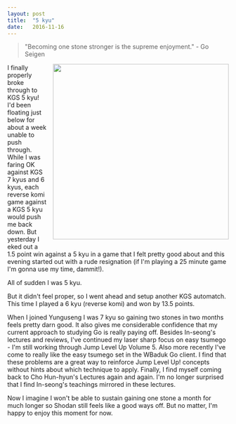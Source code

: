 ```yaml
---
layout: post
title:  "5 kyu"
date:   2016-11-16
---
```


> "Becoming one stone stronger is the supreme enjoyment." - Go Seigen

<image width="400" style="float: right; margin-left: 1em;
margin-bottom: 1em;"
src="http://swannodette.github.io/baduk/assets/images/kamakura-juban-go.png"></image>

I finally properly broke through to KGS 5 kyu! I'd been floating just
below for about a week unable to push through. While I was faring OK
against KGS 7 kyus and 6 kyus, each reverse komi game against a KGS 5
kyu would push me back down. But yesterday I eked out a 1.5 point win
against a 5 kyu in a game that I felt pretty good about and this
evening started out with a rude resignation (if I'm playing a 25
minute game I'm gonna use my time, dammit!).

All of sudden I was 5 kyu.

But it didn't feel proper, so I went ahead and setup another KGS
automatch. This time I played a 6 kyu (reverse komi) and won by 13.5
points.

When I joined Yunguseng I was 7 kyu so gaining two stones in two
months feels pretty darn good. It also gives me considerable
confidence that my current approach to studying Go is really paying
off. Besides In-seong's lectures and reviews, I've continued my laser
sharp focus on easy tsumego - I'm still working through Jump Level
Up Volume 5. Also more recently I've come to really like the easy
tsumego set in the WBaduk Go client. I find that these problems are a
great way to reinforce Jump Level Up!  concepts without hints about
which technique to apply. Finally, I find myself coming back to Cho
Hun-hyun's Lectures again and again. I'm no longer surprised that I
find In-seong's teachings mirrored in these lectures.

Now I imagine I won't be able to sustain gaining one stone a month for
much longer so Shodan still feels like a good ways off. But no matter,
I'm happy to enjoy this moment for now.
